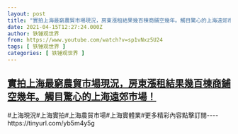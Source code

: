 ```yaml
---
layout: post
title: "實拍上海最窮農貿市場現況，房東漲租結果幾百棟商鋪空幾年。觸目驚心的上海遠郊市場！"
date: 2021-04-15T12:27:24.000Z
author: 铁锤观世界
from: https://www.youtube.com/watch?v=sp1vNxz5U24
tags: [ 铁锤观世界 ]
categories: [ 铁锤观世界 ]
---
```

<!--1618489644000-->
[實拍上海最窮農貿市場現況，房東漲租結果幾百棟商鋪空幾年。觸目驚心的上海遠郊市場！](https://www.youtube.com/watch?v=sp1vNxz5U24)
------

<div>
#上海現況#上海實拍#上海農貿市場#上海實體業#更多精彩內容點擊訂閱----https://tinyurl.com/yb5m4y5g
</div>
